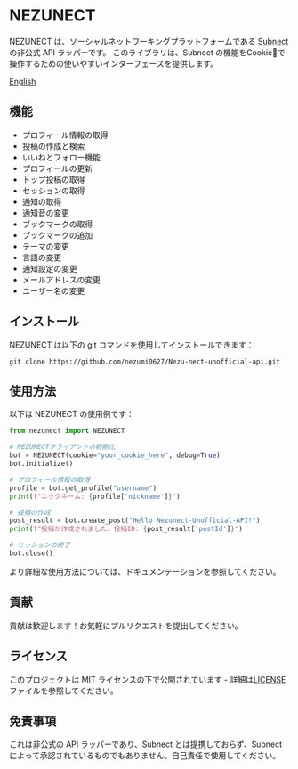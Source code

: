 # NEZUNECT

NEZUNECT は、ソーシャルネットワーキングプラットフォームである [Subnect](https://subnect.com/) の非公式 API ラッパーです。
このライブラリは、Subnect の機能をCookie🍪で操作するための使いやすいインターフェースを提供します。

[English](README-en.md)

## 機能

- プロフィール情報の取得
- 投稿の作成と検索
- いいねとフォロー機能
- プロフィールの更新
- トップ投稿の取得
- セッションの取得
- 通知の取得
- 通知音の変更
- ブックマークの取得
- ブックマークの追加
- テーマの変更
- 言語の変更
- 通知設定の変更
- メールアドレスの変更
- ユーザー名の変更

## インストール

NEZUNECT は以下の git コマンドを使用してインストールできます：

```
git clone https://github.com/nezumi0627/Nezu-nect-unofficial-api.git
```

## 使用方法

以下は NEZUNECT の使用例です：

```python
from nezunect import NEZUNECT

# NEZUNECTクライアントの初期化
bot = NEZUNECT(cookie="your_cookie_here", debug=True)
bot.initialize()

# プロフィール情報の取得
profile = bot.get_profile("username")
print(f"ニックネーム: {profile['nickname']}")

# 投稿の作成
post_result = bot.create_post("Hello Nezunect-Unofficial-API!")
print(f"投稿が作成されました。投稿ID: {post_result['postId']}")

# セッションの終了
bot.close()
```

より詳細な使用方法については、ドキュメンテーションを参照してください。

## 貢献

貢献は歓迎します！お気軽にプルリクエストを提出してください。

## ライセンス

このプロジェクトは MIT ライセンスの下で公開されています - 詳細は[LICENSE](LICENSE)ファイルを参照してください。

## 免責事項

これは非公式の API ラッパーであり、Subnect とは提携しておらず、Subnect によって承認されているものでもありません。自己責任で使用してください。
